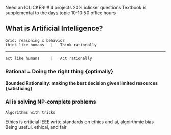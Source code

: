Need an ICLICKER!!!!
4 projects
20% iclicker questions
Textbook is supplemental to the days topic
10-10:50 office hours

## What is Artificial Intelligence?
    Grid: reasoning x behavior
    think like humans   |   Think rationally
-----------------------------------------------           
    act like humans     |   Act rationally

### Rational = Doing the right thing {optimally}
#### Bounded Rationality: making the best decision given limited resources {satisficing}

### AI is solving NP-complete problems
    Algorithms with tricks

Ethics is criticial
    IEEE write standards on ethics and ai, algoirthmic bias
    Being useful. ethical, and fair
    
